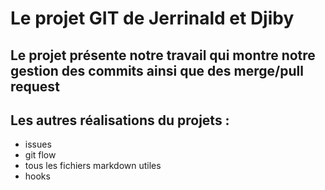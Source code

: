# Le projet GIT de Jerrinald et Djiby

## Le projet présente notre travail qui montre notre gestion des commits ainsi que des merge/pull request

## Les autres réalisations du projets :

- issues
- git flow
- tous les fichiers markdown utiles
- hooks 


